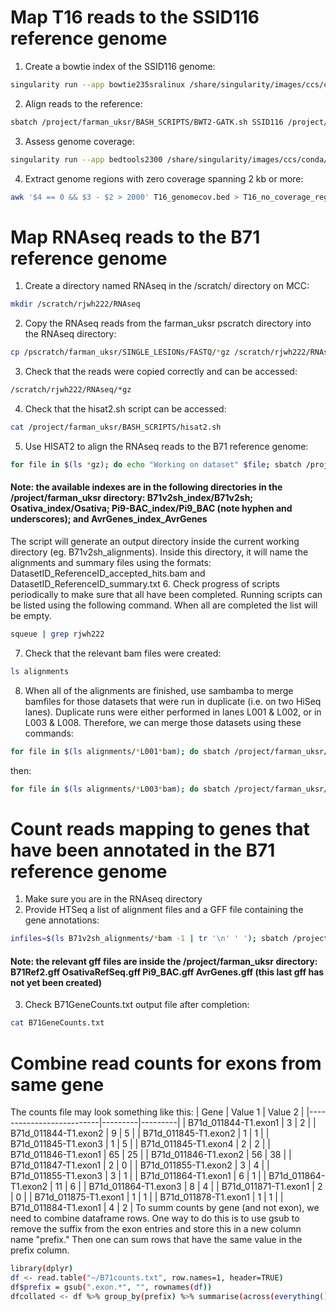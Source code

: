 # Map T16 reads to the SSID116 reference genome
1. Create a bowtie index of the SSID116 genome:
```bash
singularity run --app bowtie235sralinux /share/singularity/images/ccs/conda/amd-conda4-centos8.sinf bowtie2-build /project/farman_uksr/SSID116_index/SSID116.fasta /project/farman_uksr/SSID116_index/SSID116
```
2. Align reads to the reference:
```bash
sbatch /project/farman_uksr/BASH_SCRIPTS/BWT2-GATK.sh SSID116 /project/farman_uksr T16
```
3. Assess genome coverage:
```bash
singularity run --app bedtools2300 /share/singularity/images/ccs/conda/amd-conda2-centos8.sinf bedtools genomecov -ibam SSID116_T16_ALIGN/accepted_hits_sortedRG.bam -bga > T16_genomecov.bed
```
4. Extract genome regions with zero coverage spanning 2 kb or more:
```bash
awk '$4 == 0 && $3 - $2 > 2000' T16_genomecov.bed > T16_no_coverage_regions.bed
```

# Map RNAseq reads to the B71 reference genome
1. Create a directory named RNAseq in the /scratch/ directory on MCC:
```bash
mkdir /scratch/rjwh222/RNAseq
```
2. Copy the RNAseq reads from the farman_uksr pscratch directory into the RNAseq directory:
```bash
cp /pscratch/farman_uksr/SINGLE_LESIONs/FASTQ/*gz /scratch/rjwh222/RNAseq/
```
3. Check that the reads were copied correctly and can be accessed:
```bash
/scratch/rjwh222/RNAseq/*gz
```
4. Check that the hisat2.sh script can be accessed:
```bash
cat /project/farman_uksr/BASH_SCRIPTS/hisat2.sh
```
5. Use HISAT2 to align the RNAseq reads to the B71 reference genome:
```bash
for file in $(ls *gz); do echo "Working on dataset" $file; sbatch /project/farman_uksr/BASH_SCRIPTS/hisat2.sh  $file /project/farman_uksr/B71v2sh_index/B71v2sh; done
```
#### Note: the available indexes are in the following directories in the /project/farman_uksr directory: B71v2sh_index/B71v2sh; Osativa_index/Osativa; Pi9-BAC_index/Pi9_BAC (note hyphen and underscores); and AvrGenes_index_AvrGenes
The script will generate an output directory inside the current working directory (eg. B71v2sh_alignments). Inside this directory, it will name the alignments and summary files using the formats: DatasetID_ReferenceID_accepted_hits.bam and DatasetID_ReferenceID_summary.txt
6. Check progress of scripts periodically to make sure that all have been completed. Running scripts can be listed using the following command. When all are completed the list will be empty.
```bash
squeue | grep rjwh222
```
7. Check that the relevant bam files were created:
```bash
ls alignments
```
8. When all of the alignments are finished, use sambamba to merge bamfiles for those datasets that were run in duplicate (i.e. on two HiSeq lanes). Duplicate runs were either performed in lanes L001 & L002, or in L003 & L008. Therefore, we can merge those datasets using these commands:
```bash
for file in $(ls alignments/*L001*bam); do sbatch /project/farman_uksr/BASH_SCRIPTS/Sambamba-merge.sh $file ${file/L001/L002}; done
```
then:
```bash
for file in $(ls alignments/*L003*bam); do sbatch /project/farman_uksr/BASH_SCRIPTS/Sambamba-merge.sh $file ${file/L003/L008}; done
```
# Count reads mapping to genes that have been annotated in the B71 reference genome
1. Make sure you are in the RNAseq directory
2. Provide HTSeq a list of alignment files and a GFF file containing the gene annotations:
```bash
infiles=$(ls B71v2sh_alignments/*bam -1 | tr '\n' ' '); sbatch /project/farman_uksr/BASH_SCRIPTS/HTSeq.sh $infiles /project/farman_uksr/B71Ref2.gff B71GeneCounts.txt
```
#### Note: the relevant gff files are inside the /project/farman_uksr directory: B71Ref2.gff OsativaRefSeq.gff Pi9_BAC.gff AvrGenes.gff (this last gff has not yet been created)
3. Check B71GeneCounts.txt output file after completion:
```bash
cat B71GeneCounts.txt
```
# Combine read counts for exons from same gene
The counts file may look something like this:
| Gene                     | Value 1 | Value 2 |
|--------------------------|---------|---------|
| B71d_011844-T1.exon1    | 3       | 2       |
| B71d_011844-T1.exon2    | 9       | 5       |
| B71d_011845-T1.exon2    | 1       | 1       |
| B71d_011845-T1.exon3    | 1       | 5       |
| B71d_011845-T1.exon4    | 2       | 2       |
| B71d_011846-T1.exon1    | 65      | 25      |
| B71d_011846-T1.exon2    | 56      | 38      |
| B71d_011847-T1.exon1    | 2       | 0       |
| B71d_011855-T1.exon2    | 3       | 4       |
| B71d_011855-T1.exon3    | 3       | 1       |
| B71d_011864-T1.exon1    | 6       | 1       |
| B71d_011864-T1.exon2    | 11      | 6       |
| B71d_011864-T1.exon3    | 8       | 4       |
| B71d_011871-T1.exon1    | 2       | 0       |
| B71d_011875-T1.exon1    | 1       | 1       |
| B71d_011878-T1.exon1    | 1       | 1       |
| B71d_011884-T1.exon1    | 4       | 2       |
To summ counts by gene (and not exon), we need to combine dataframe rows. One way to do this is to use gsub to remove the suffix from the exon entries and store this in a new column name "prefix." Then one can sum rows that have the same value in the prefix column.
```bash
library(dplyr)
df <- read.table("~/B71counts.txt", row.names=1, header=TRUE)
df$prefix = gsub(".exon.*", "", rownames(df))
dfcollated <- df %>% group_by(prefix) %>% summarise(across(everything(), sum, na.rm = TRUE))
```
